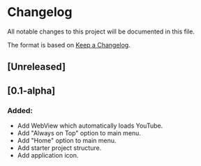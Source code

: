 # Changelog
All notable changes to this project will be documented in this file.

The format is based on [Keep a Changelog](http://keepachangelog.com/en/1.0.0/).

## [Unreleased]

## [0.1-alpha]
### Added:
- Add WebView which automatically loads YouTube.
- Add "Always on Top" option to main menu.
- Add "Home" option to main menu.
- Add starter project structure.
- Add application icon.
